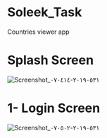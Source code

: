 # Soleek_Task
Countries viewer app

# Splash Screen
![Screenshot_٢٠١٩٠٥٣١-٠٧٠٤١٤](https://user-images.githubusercontent.com/16516495/58683280-34fdbd00-8374-11e9-9772-c8b9a18aac3c.png)

# 1- Login Screen
![Screenshot_٢٠١٩٠٥٣١-٠٧٠٥٠٢](https://user-images.githubusercontent.com/16516495/58683408-97ef5400-8374-11e9-862c-427b1d4f1993.png)

